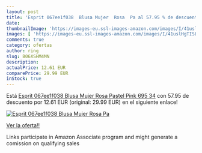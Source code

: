 ```yaml
---
layout: post
title: 'Esprit 067ee1f038  Blusa Mujer  Rosa  Pa al 57.95 % de descuento'
date: 
thumbnailImage: 'https://images-eu.ssl-images-amazon.com/images/I/41uslHgTISL._SL200_.jpg'
images: [ 'https://images-eu.ssl-images-amazon.com/images/I/41uslHgTISL._SL200_.jpg' ]
comments: true
category: ofertas
author: ring
slug: B06XSHM4MN
description:
actualPrice: 12.61 EUR
comparePrice: 29.99 EUR
inStock: true
---
```


Está [Esprit 067ee1f038  Blusa Mujer  Rosa  Pastel Pink 695   34](https://www.amazon.es/dp/B06XSHM4MN/?tag=tolees-21) con 57.95 de descuento por 12.61 EUR (original: 29.99 EUR) en el siguiente enlace!

[![Esprit 067ee1f038  Blusa Mujer  Rosa  Pa](https://images-eu.ssl-images-amazon.com/images/I/41uslHgTISL._SL200_.jpg)](https://www.amazon.es/dp/B06XSHM4MN/?tag=tolees-21)

[Ver la oferta!!](https://www.amazon.es/dp/B06XSHM4MN/?tag=tolees-21)

Links participate in Amazon Associate program and might generate a comission on qualifying sales


